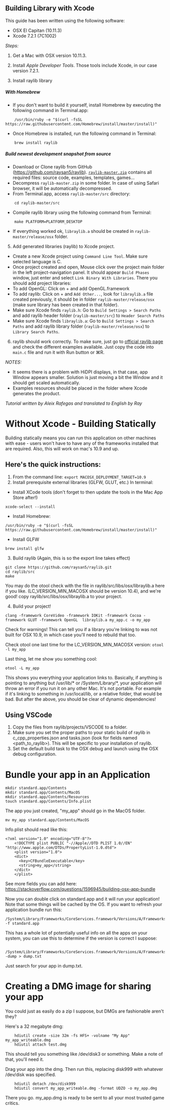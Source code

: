 ## Building Library with Xcode

This guide has been written using the following software:
- OSX El Capitan (10.11.3)
- Xcode 7.2.1 (7C1002) 

_Steps:_

1) Get a Mac with OSX version 10.11.3.

2) Install *Apple Developer Tools*. Those tools include Xcode, in our case version 7.2.1. 

3) Install raylib library

##### With Homebrew

- If you don't want to build it yourself, install Homebrew by executing the following command in Terminal.app:  
```
    /usr/bin/ruby -e "$(curl -fsSL https://raw.githubusercontent.com/Homebrew/install/master/install)"
```
- Once Homebrew is installed, run the following command in Terminal:
```
    brew install raylib
```

##### Build newest development snapshot from source

- Download or Clone raylib from GitHub (https://github.com/raysan5/raylib). [`raylib-master.zip`](https://github.com/raysan5/raylib/archive/master.zip) contains all required files: source code, examples, templates, games...
- Decompress `raylib-master.zip` in some folder. In case of using Safari browser, it will be automatically decompressed.
- From Terminal.app, access `raylib-master/src` directory:
```
    cd raylib-master/src
```
- Compile raylib library using the following command from Terminal:
```
    make PLATFORM=PLATFORM_DESKTOP
```
- If everything worked ok, `libraylib.a` should be created in `raylib-master/release/osx` folder.

5) Add generated libraries (raylib) to Xcode project.
- Create a new Xcode project using `Command Line Tool`. Make sure selected language is C.
- Once project created and open, Mouse click over the project main folder in the left project-navigation panel. It should appear `Build Phases` window, just enter and select `Link Binary With Libraries`. There you should add project libraries:
- To add OpenGL: Click on + and add OpenGL.framework
- To add raylib: Click on + and `Add Other...`, look for `libraylib.a` file created previously, it should be in folder `raylib-master/release/osx` (make sure library has been created in that folder).
- Make sure Xcode finds `raylib.h`: Go to `Build Settings > Search Paths` and add raylib header folder (`raylib-master/src`) to `Header Search Paths` 
- Make sure Xcode finds `libraylib.a`: Go to `Build Settings > Search Paths` and add raylib library folder (`raylib-master/release/osx`) to `Library Search Paths`.

6) raylib should work correctly. To make sure, just go to [official raylib page](http://www.raylib.com) and check the different examples available. Just copy the code into `main.c` file and run it with Run button or ⌘R.

_NOTES:_

- It seems there is a problem with HiDPI displays, in that case, app Window appears smaller. Solution is just moving a bit the Window and it should get scaled automatically.
- Examples resources should be placed in the folder where Xcode generates the product.

_Tutorial written by Aleix Rafegas and translated to English by Ray_

# Without Xcode - Building Statically 

Building statically means you can run this application on other machines with ease - users won't have to have any of the frameworks installed that are required. Also, this will work on mac's 10.9 and up.

## Here's the quick instructions:

1. From the command line: `export MACOSX_DEPLOYMENT_TARGET=10.9`
2. Install prerequisite external libraries (GLFW, GLUT, etc.) In terminal:
* Install XCode tools (don't forget to then update the tools in the Mac App Store after!)
````
xcode-select --install
````

* Install Homebrew:
````
/usr/bin/ruby -e "$(curl -fsSL https://raw.githubusercontent.com/Homebrew/install/master/install)"
````

* Install GLFW
````
brew install glfw
````

3. Build raylib (Again, this is so the export line takes effect) 

````
git clone https://github.com/raysan5/raylib.git
cd raylib/src
make
````

You may do the otool check with the file in raylib/src/libs/osx/libraylib.a here if you like. (LC_VERSION_MIN_MACOSX should be version 10.4), and we're good!
copy raylib/src/libs/osx/libraylib.a to your project.

4. Build your project!
```
clang -framework CoreVideo -framework IOKit -framework Cocoa -framework GLUT -framework OpenGL  libraylib.a my_app.c -o my_app
```

Check for warnings! This can tell you if a library you're linking to was not built for OSX 10.9, in which case you'll need to rebuild that too. 

Check otool one last time for the LC_VERSION_MIN_MACOSX version:
`otool -l my_app`

Last thing, let me show you something cool:

````
otool -L my_app
````

This shows you everything your application links to. Basically, if anything is pointing to anything but /usr/lib/* or /System/Library/*, your application will throw an error if you run it on any other Mac. It's not portable. 
For example if it's linking to something in /usr/local/lib, or a relative folder, that would be bad. But after the above, you should be clear of dynamic dependencies!

## Using VSCode

1. Copy the files from raylib/projects/VSCODE to a folder. 
2. Make sure you set the proper paths to your static build of raylib in c_cpp_properties.json and tasks.json (look for fields named <path_to_raylib>). This will be specific to your installation of raylib. 
3. Set the default build task to the OSX debug and launch using the OSX debug configuration.

# Bundle your app in an Application

````
mkdir standard.app/Contents
mkdir standard.app/Contents/MacOS
mkdir standard.app/Contents/Resources
touch standard.app/Contents/Info.plist
````

The app you just created, "my_app" should go in the MacOS folder.

````
mv my_app standard.app/Contents/MacOS
````


Info.plist should read like this:
````
<?xml version="1.0" encoding="UTF-8"?>
    <!DOCTYPE plist PUBLIC "-//Apple//DTD PLIST 1.0//EN" "http://www.apple.com/DTDs/PropertyList-1.0.dtd">
    <plist version="1.0">
    <dict>
      <key>CFBundleExecutable</key>
      <string>my_app</string>
    </dict>
    </plist>
````

See more fields you can add here:     https://stackoverflow.com/questions/1596945/building-osx-app-bundle

Now you can double click on standard.app and it will run your application!
Note that some things will be cached by the OS. If you want to refresh your application bundle run this:

````
/System/Library/Frameworks/CoreServices.framework/Versions/A/Frameworks/LaunchServices.framework/Versions/A/Support/lsregister -f standard.app
````

This has a whole lot of potentially useful info on all the apps on your system, you can use this to determine if the version is correct I suppose:

````
 /System/Library/Frameworks/CoreServices.framework/Versions/A/Frameworks/LaunchServices.framework/Versions/A/Support/lsregister -dump > dump.txt
````

Just search for your app in dump.txt.

# Creating a DMG image for sharing your app

You could just as easily do a zip I suppose, but DMGs are fashionable aren't they?

Here's a 32 megabyte dmg:
````
    hdiutil create -size 32m -fs HFS+ -volname "My App" my_app_writeable.dmg
    hdiutil attach test.dmg
````

This should tell you something like /dev/disk3 or something. Make a note of that, you'll need it.

Drag your app into the dmg. Then run this, replacing disk999 with whatever /dev/disk was specified.
````
    hdiutil detach /dev/disk999
    hdiutil convert my_app_writeable.dmg -format UDZO -o my_app.dmg
````
There you go. my_app.dmg is ready to be sent to all your most trusted game critics.
